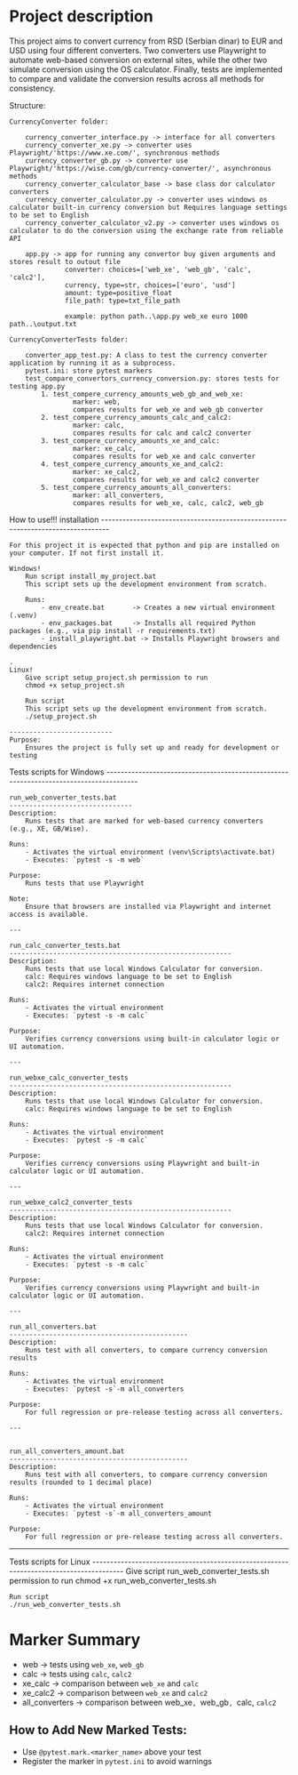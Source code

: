 Project description
========================

This project aims to convert currency from RSD (Serbian dinar) to EUR and USD using four different converters. 
Two converters use Playwright to automate web-based conversion on external sites, 
while the other two simulate conversion using the OS calculator. 
Finally, tests are implemented to compare and validate the conversion results across all methods for consistency.

Structure:

    CurrencyConverter folder:

        currency_converter_interface.py -> interface for all converters
        currency_converter_xe.py -> converter uses Playwright/'https://www.xe.com/', synchronous methods
        currency_converter_gb.py -> converter use Playwright/'https://wise.com/gb/currency-converter/', asynchronous methods
        currency_converter_calculator_base -> base class dor calculator converters
        currency_converter_calculator.py -> converter uses windows os calculator built-in currency conversion but Requires language settings to be set to English
        currency_converter_calculator_v2.py -> converter uses windows os calculator to do the conversion using the exchange rate from reliable API 
       
        app.py -> app for running any convertor buy given arguments and stores result to outout file
                  converter: choices=['web_xe', 'web_gb', 'calc', 'calc2'],
                  currency, type=str, choices=['euro', 'usd']
                  amount: type=positive_float
                  file_path: type=txt_file_path

                  example: python path..\app.py web_xe euro 1000 path..\output.txt
                 
    CurrencyConverterTests folder:

        converter_app_test.py: A class to test the currency converter application by running it as a subprocess.
        pytest.ini: store pytest markers
        test_compare_convertors_currency_conversion.py: stores tests for testing app.py
            1. test_compere_currency_amounts_web_gb_and_web_xe:
                    marker: web,
                    compares results for web_xe and web_gb converter
            2. test_compere_currency_amounts_calc_and_calc2:
                    marker: calc,
                    compares results for calc and calc2 converter
            3. test_compere_currency_amounts_xe_and_calc:
                    marker: xe_calc,
                    compares results for web_xe and calc converter
            4. test_compere_currency_amounts_xe_and_calc2:
                    marker: xe_calc2,
                    compares results for web_xe and calc2 converter
            5. test_compere_currency_amounts_all_converters:
                    marker: all_converters,
                    compares results for web_xe, calc, calc2, web_gb


How to use!!!
installation --------------------------------------------------------------------------------

    For this project it is expected that python and pip are installed on your computer. If not first install it.

    Windows!
        Run script install_my_project.bat
        This script sets up the development environment from scratch.

        Runs:
            - env_create.bat       -> Creates a new virtual environment (.venv)
            - env_packages.bat     -> Installs all required Python packages (e.g., via pip install -r requirements.txt)
            - install_playwright.bat -> Installs Playwright browsers and dependencies

    .
    Linux!
        Give script setup_project.sh permission to run
        chmod +x setup_project.sh

        Run script
        This script sets up the development environment from scratch.
        ./setup_project.sh

    --------------------------
    Purpose:
        Ensures the project is fully set up and ready for development or testing

Tests scripts for Windows ---------------------------------------------------------------------------------------

    run_web_converter_tests.bat
    -------------------------------
    Description:
        Runs tests that are marked for web-based currency converters (e.g., XE, GB/Wise).

    Runs:
        - Activates the virtual environment (venv\Scripts\activate.bat)
        - Executes: `pytest -s -m web`

    Purpose:
        Runs tests that use Playwright 

    Note:
        Ensure that browsers are installed via Playwright and internet access is available.

    ---

    run_calc_converter_tests.bat 
    --------------------------------------------------------
    Description:
        Runs tests that use local Windows Calculator for conversion.
        calc: Requires windows language to be set to English
        calc2: Requires internet connection

    Runs:
        - Activates the virtual environment
        - Executes: `pytest -s -m calc`

    Purpose:
        Verifies currency conversions using built-in calculator logic or UI automation.

    ---

    run_webxe_calc_converter_tests
    --------------------------------------------------------
    Description:
        Runs tests that use local Windows Calculator for conversion.
        calc: Requires windows language to be set to English

    Runs:
        - Activates the virtual environment
        - Executes: `pytest -s -m calc`

    Purpose:
        Verifies currency conversions using Playwright and built-in calculator logic or UI automation.

    ---

    run_webxe_calc2_converter_tests
    --------------------------------------------------------
    Description:
        Runs tests that use local Windows Calculator for conversion.
        calc2: Requires internet connection

    Runs:
        - Activates the virtual environment
        - Executes: `pytest -s -m calc`

    Purpose:
        Verifies currency conversions using Playwright and built-in calculator logic or UI automation.

    ---

    run_all_converters.bat
    ---------------------------------------------
    Description:
        Runs test with all converters, to compare currency conversion results

    Runs:
        - Activates the virtual environment
        - Executes: `pytest -s`-m all_converters

    Purpose:
        For full regression or pre-release testing across all converters.

    ---

    
    run_all_converters_amount.bat
    ---------------------------------------------
    Description:
        Runs test with all converters, to compare currency conversion results (rounded to 1 decimal place)

    Runs:
        - Activates the virtual environment
        - Executes: `pytest -s`-m all_converters_amount

    Purpose:
        For full regression or pre-release testing across all converters.

---

Tests scripts for Linux ---------------------------------------------------------------------------------------
    Give script run_web_converter_tests.sh permission to run
        chmod +x run_web_converter_tests.sh

    Run script
    ./run_web_converter_tests.sh


Marker Summary
==============
- web      → tests using `web_xe`, `web_gb`
- calc     → tests using `calc`, `calc2`
- xe_calc  → comparison between `web_xe` and `calc`
- xe_calc2 → comparison between `web_xe` and `calc2`
- all_converters -> comparison between web_xe`, `web_gb`, `calc, `calc2`

How to Add New Marked Tests:
----------------------------
- Use `@pytest.mark.<marker_name>` above your test
- Register the marker in `pytest.ini` to avoid warnings

